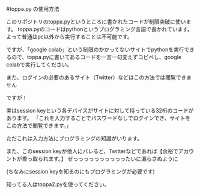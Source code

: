 #toppa.py の使用方法

このリポジトリのtoppa.pyというところに書かれたコードが制限突破に使います。
toppa.pyのコードはpythonというプログラミング言語で書かれています。よって普通はpc以外から実行することは不可能です。

ですが、「google colab」という制限のかかってないサイトでpythonを実行できるので、toppa.pyに書いてあるコードを一言一句変えずコピペし、google colabで実行してください。

また、ログインの必要のあるサイト（Twitter）などはこの方法では閲覧できません

ですが！

実はsession keyという各デバイスがサイトに対して持っている32桁のコードがあります。
「これを入力することでパスワードなしでログインでき、サイトをこの方法で閲覧できます。」

ただこれは入力方法にプログラミングの知識がいります。

また、このsession keyが他人にバレると、Twitterなどであれば【余裕でアカウントが乗っ取られます。】
ぜっっっっっっっっっったいに漏らさぬように

(ちなみにsession keyを知るのにもプログラミングが必要です)

知ってる人はtoppa2.pyを使ってください。
